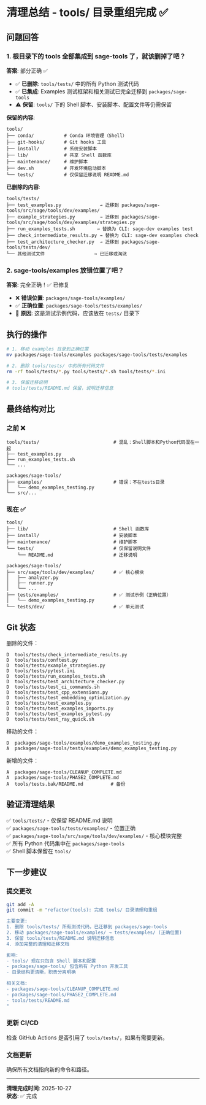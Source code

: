 # 清理总结 - tools/ 目录重组完成 ✅

## 问题回答

### 1. 根目录下的 tools 全部集成到 sage-tools 了，就该删掉了吧？

**答案**: 部分正确 ✅

- ✅ **已删除**: `tools/tests/` 中的所有 Python 测试代码
- ✅ **已集成**: Examples 测试框架和相关测试已完全迁移到 `packages/sage-tools`
- ⚠️ **保留**: `tools/` 下的 Shell 脚本、安装脚本、配置文件等仍需保留

**保留的内容**:
```
tools/
├── conda/           # Conda 环境管理（Shell）
├── git-hooks/       # Git hooks 工具
├── install/         # 系统安装脚本
├── lib/             # 共享 Shell 函数库
├── maintenance/     # 维护脚本
├── dev.sh           # 开发环境启动脚本
└── tests/           # 仅保留迁移说明 README.md
```

**已删除的内容**:
```
tools/tests/
├── test_examples.py              → 迁移到 packages/sage-tools/src/sage/tools/dev/examples/
├── example_strategies.py         → 迁移到 packages/sage-tools/src/sage/tools/dev/examples/strategies.py
├── run_examples_tests.sh        → 替换为 CLI: sage-dev examples test
├── check_intermediate_results.py → 替换为 CLI: sage-dev examples check
├── test_architecture_checker.py  → 迁移到 packages/sage-tools/tests/dev/
└── 其他测试文件                  → 已迁移或淘汰
```

### 2. sage-tools/examples 放错位置了吧？

**答案**: 完全正确！✅ 已修复

- ❌ **错误位置**: `packages/sage-tools/examples/`
- ✅ **正确位置**: `packages/sage-tools/tests/examples/`
- 📝 **原因**: 这是测试示例代码，应该放在 `tests/` 目录下

## 执行的操作

```bash
# 1. 移动 examples 目录到正确位置
mv packages/sage-tools/examples packages/sage-tools/tests/examples

# 2. 删除 tools/tests/ 中的所有代码文件
rm -rf tools/tests/*.py tools/tests/*.sh tools/tests/*.ini

# 3. 保留迁移说明
# tools/tests/README.md 保留，说明迁移信息
```

## 最终结构对比

### 之前 ❌
```
tools/tests/                           # 混乱：Shell脚本和Python代码混在一起
├── test_examples.py
├── run_examples_tests.sh
└── ...

packages/sage-tools/
├── examples/                          # 错误：不在tests目录
│   └── demo_examples_testing.py
└── src/...
```

### 现在 ✅
```
tools/
├── lib/                               # Shell 函数库
├── install/                           # 安装脚本
├── maintenance/                       # 维护脚本
└── tests/                             # 仅保留说明文件
    └── README.md                      # 迁移说明

packages/sage-tools/
├── src/sage/tools/dev/examples/       # ✅ 核心模块
│   ├── analyzer.py
│   ├── runner.py
│   └── ...
├── tests/examples/                    # ✅ 测试示例（正确位置）
│   └── demo_examples_testing.py
└── tests/dev/                         # ✅ 单元测试
```

## Git 状态

删除的文件：
```
D  tools/tests/check_intermediate_results.py
D  tools/tests/conftest.py
D  tools/tests/example_strategies.py
D  tools/tests/pytest.ini
D  tools/tests/run_examples_tests.sh
D  tools/tests/test_architecture_checker.py
D  tools/tests/test_ci_commands.sh
D  tools/tests/test_cpp_extensions.py
D  tools/tests/test_embedding_optimization.py
D  tools/tests/test_examples.py
D  tools/tests/test_examples_imports.py
D  tools/tests/test_examples_pytest.py
D  tools/tests/test_ray_quick.sh
```

移动的文件：
```
D  packages/sage-tools/examples/demo_examples_testing.py
A  packages/sage-tools/tests/examples/demo_examples_testing.py
```

新增的文件：
```
A  packages/sage-tools/CLEANUP_COMPLETE.md
A  packages/sage-tools/PHASE2_COMPLETE.md
A  tools/tests.bak/README.md          # 备份
```

## 验证清理结果

✅ `tools/tests/` - 仅保留 README.md 说明  
✅ `packages/sage-tools/tests/examples/` - 位置正确  
✅ `packages/sage-tools/src/sage/tools/dev/examples/` - 核心模块完整  
✅ 所有 Python 代码集中在 `packages/sage-tools`  
✅ Shell 脚本保留在 `tools/`  

## 下一步建议

### 提交更改
```bash
git add -A
git commit -m "refactor(tools): 完成 tools/ 目录清理和重组

主要变更:
1. 删除 tools/tests/ 所有测试代码，已迁移到 packages/sage-tools
2. 移动 packages/sage-tools/examples/ → tests/examples/ (正确位置)
3. 保留 tools/tests/README.md 说明迁移信息
4. 添加完整的清理和迁移文档

影响:
- tools/ 现在只包含 Shell 脚本和配置
- packages/sage-tools/ 包含所有 Python 开发工具
- 目录结构更清晰，职责分离明确

相关文档:
- packages/sage-tools/CLEANUP_COMPLETE.md
- packages/sage-tools/PHASE2_COMPLETE.md
- tools/tests/README.md
"
```

### 更新 CI/CD
检查 GitHub Actions 是否引用了 `tools/tests/`，如果有需要更新。

### 文档更新
确保所有文档指向新的命令和路径。

---

**清理完成时间**: 2025-10-27  
**状态**: ✅ 完成
